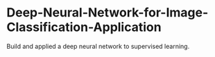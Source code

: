# Deep-Neural-Network-for-Image-Classification-Application
Build and applied a deep neural network to supervised learning.
